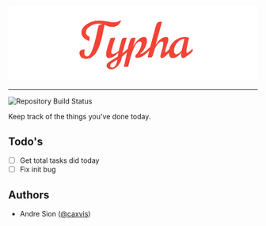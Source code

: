 <img src="assets/banner.png" alt="Typha Banner">
<hr>
<img src="https://travis-ci.org/caxvis/typha.svg?branch=master" alt="Repository Build Status">

Keep track of the things you've done today.

## Todo's

- [ ] Get total tasks did today
- [ ] Fix init bug

## Authors

- Andre Sion (<a href="https://twitter.com/caxvis">@caxvis</a>)
